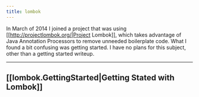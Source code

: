 ```yaml
---
title: lombok
---
```

In March of 2014 I joined a project that was using [[http://projectlombok.org/|Project Lombok]], which takes advantage of Java Annotation Processors to remove unneeded boilerplate code. What I found a bit confusing was getting started. I have no plans for this subject, other than a getting started writeup.

----
## [[lombok.GettingStarted|Getting Stated with Lombok]]